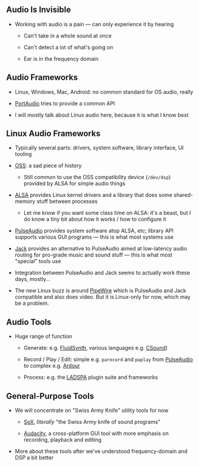 ## Audio Is Invisible

* Working with audio is a pain — can only experience it by
  hearing

  * Can't take in a whole sound at once

  * Can't detect a lot of what's going on

  * Ear is in the frequency domain

## Audio Frameworks

* Linux, Windows, Mac, Android: no common standard for
  OS audio, really

* [PortAudio](http://www.portaudio.com) tries to provide a
  common API

* I will mostly talk about Linux audio here, because it is
  what I know best

## Linux Audio Frameworks

* Typically several parts: drivers, system software, library
  interface, UI tooling

* [OSS](http://www.opensound.com/oss.html): a sad piece of
  history

  * Still common to use the OSS compatibility device
    (`/dev/dsp`) provided by ALSA for simple audio things

* [ALSA](http://www.alsa-project.org) provides Linux kernel
  drivers and a library that does some shared-memory stuff
  between processes

  * Let me know if you want some class time on ALSA: it's a
    beast, but I do know a tiny bit about how it works / how
    to configure it

* [PulseAudio](https://www.freedesktop.org/wiki/Software/PulseAudio/)
  provides system software atop ALSA, etc; library API
  supports various GUI programs — this is what most systems use

* [Jack](http://jackaudio.org/) provides an alternative to
  PulseAudio aimed at low-latency audio routing for
  pro-grade music and sound stuff — this is what most
  "special" tools use

* Integration between PulseAudio and Jack seems to actually
  work these days, mostly…

* The new Linux buzz is around
  [PipeWire](https://gitlab.freedesktop.org/pipewire/pipewire/)
  which is PulseAudio and Jack compatible and also does
  video. But it is Linux-only for now, which may be a
  problem.

## Audio Tools

* Huge range of function

  * Generate: e.g. [FluidSynth](http://www.fluidsynth.org),
    various languages e.g. [CSound](http://csound.com))

  * Record / Play / Edit: simple e.g. `parecord` and `paplay` from
    [PulseAudio](http://www.freedesktop.org/wiki/Software/PulseAudio/)
    to complex e.g. [Ardour](http://ardour.org)

  * Process: e.g. the [LADSPA](http://www.ladspa.org) plugin
    suite and frameworks

## General-Purpose Tools

* We will concentrate on "Swiss Army Knife" utility tools
  for now

  * [SoX](http://sox.sourceforge.net/), *literally* "the
    Swiss Army knife of sound programs"

  * [Audacity](http://www.audacityteam.org), a
    cross-platform GUI tool with more emphasis on recording,
    playback and editing

* More about these tools after we've understood
  frequency-domain and DSP a bit better

